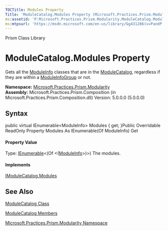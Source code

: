 ```yaml
---
TOCTitle: Modules Property
Title: 'ModuleCatalog.Modules Property (Microsoft.Practices.Prism.Modularity)'
ms:assetid: 'P:Microsoft.Practices.Prism.Modularity.ModuleCatalog.Modules'
ms:mtpsurl: 'https://msdn.microsoft.com/en-us/library/Gg431286(v=PandP.50)'
---
```


Prism Class Library

ModuleCatalog.Modules Property
==================================

Gets all the [ModuleInfo](https://msdn.microsoft.com/t:microsoft.practices.prism.modularity.moduleinfo) classes that are in the [ModuleCatalog](https://msdn.microsoft.com/t:microsoft.practices.prism.modularity.modulecatalog), regardless if they are within a [ModuleInfoGroup](https://msdn.microsoft.com/t:microsoft.practices.prism.modularity.moduleinfogroup) or not.

**Namespace:** [Microsoft.Practices.Prism.Modularity](https://msdn.microsoft.com/n:microsoft.practices.prism.modularity)
**Assembly:** Microsoft.Practices.Prism.Composition (in Microsoft.Practices.Prism.Composition.dll) Version: 5.0.0.0 (5.0.0.0)

## Syntax


<span id="syntaxToggle"></span>public virtual IEnumerable&lt;ModuleInfo&gt; Modules { get; }Public Overridable ReadOnly Property Modules As IEnumerable(Of ModuleInfo) Get
#### Property Value

Type: [IEnumerable](http://msdn2.microsoft.com/en-us/library/9eekhta0)&lt;(Of &lt;([ModuleInfo](https://msdn.microsoft.com/t:microsoft.practices.prism.modularity.moduleinfo)&gt;)&gt;)
The modules.
#### Implements

[IModuleCatalog.Modules](https://msdn.microsoft.com/p:microsoft.practices.prism.modularity.imodulecatalog.modules)

See Also
--------


[ModuleCatalog Class](https://msdn.microsoft.com/t:microsoft.practices.prism.modularity.modulecatalog)

[ModuleCatalog Members](https://msdn.microsoft.com/allmembers.t:microsoft.practices.prism.modularity.modulecatalog)

[Microsoft.Practices.Prism.Modularity Namespace](https://msdn.microsoft.com/n:microsoft.practices.prism.modularity)
